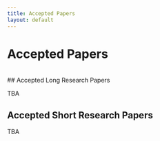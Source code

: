```yaml
---
title: Accepted Papers
layout: default
---
```


# Accepted Papers

<br>
## Accepted Long Research Papers

TBA

## Accepted Short Research Papers

TBA
